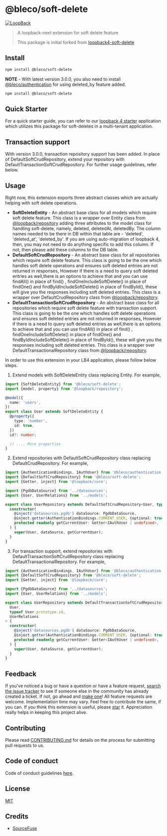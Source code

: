 # @bleco/soft-delete

[![LoopBack](<https://github.com/strongloop/loopback-next/raw/master/docs/site/imgs/branding/Powered-by-LoopBack-Badge-(blue)-@2x.png>)](http://loopback.io/)

> A loopback-next extension for soft delete feature
>
> This package is initial forked from [loopback4-soft-delete](https://github.com/sourcefuse/loopback4-soft-delete)

## Install

```sh
npm install @bleco/soft-delete
```

**NOTE** - With latest version 3.0.0, you also need to install
[@bleco/authentication](https://github.com/betaly/bleco/tree/master/packages/authentication) for using deleted_by
feature added.

```sh
npm install @bleco/soft-delete
```

## Quick Starter

For a quick starter guide, you can refer to our [loopback 4 starter](https://github.com/betaly/loopback4-starter)
application which utilizes this package for soft-deletes in a multi-tenant application.

## Transaction support

With version 3.0.0, transaction repository support has been added. In place of DefaultSoftCrudRepository, extend your
repository with DefaultTransactionSoftCrudRepository. For further usage guidelines, refer below.

## Usage

Right now, this extension exports three abstract classes which are actually helping with soft delete operations.

- **SoftDeleteEntity** - An abstract base class for all models which require soft delete feature. This class is a
  wrapper over Entity class from
  [@loopback/repository](https://github.com/strongloop/loopback-next/tree/master/packages/repository) adding three
  attributes to the model class for handling soft-delete, namely, deleted, deletedAt, deletedBy. The column names needed
  to be there in DB within that table are - 'deleted', 'deleted_at', 'deleted_by'. If you are using auto-migration of
  loopback 4, then, you may not need to do anything specific to add this column. If not, then please add these columns
  to the DB table.
- **DefaultSoftCrudRepository** - An abstract base class for all repositories which require soft delete feature. This
  class is going to be the one which handles soft delete operations and ensures soft deleted entries are not returned in
  responses, However if there is a need to query soft deleted entries as well,there is an options to achieve that and
  you can use findAll() in place of find() , findOneIncludeSoftDelete() in place of findOne() and
  findByIdIncludeSoftDelete() in place of findById(), these will give you the responses including soft deleted entries.
  This class is a wrapper over DefaultCrudRepository class from
  [@loopback/repository](https://github.com/strongloop/loopback-next/tree/master/packages/repository).
- **DefaultTransactionSoftCrudRepository** - An abstract base class for all repositories which require soft delete
  feature with transaction support. This class is going to be the one which handles soft delete operations and ensures
  soft deleted entries are not returned in responses, However if there is a need to query soft deleted entries as
  well,there is an options to achieve that and you can use findAll() in place of find() , findOneIncludeSoftDelete() in
  place of findOne() and findByIdIncludeSoftDelete() in place of findById(), these will give you the responses including
  soft deleted entries. This class is a wrapper over DefaultTransactionalRepository class from
  [@loopback/repository](https://github.com/strongloop/loopback-next/tree/master/packages/repository).

In order to use this extension in your LB4 application, please follow below steps.

1. Extend models with SoftDeleteEntity class replacing Entity. For example,

```ts
import {SoftDeleteEntity} from '@bleco/soft-delete';
import {model, property} from '@loopback/repository';

@model({
  name: 'users',
})
export class User extends SoftDeleteEntity {
  @property({
    type: 'number',
    id: true,
  })
  id?: number;

  // .... More properties
}
```

2. Extend repositories with DefaultSoftCrudRepository class replacing DefaultCrudRepository. For example,

```ts
import {AuthenticationBindings, IAuthUser} from '@bleco/authentication';
import {DefaultSoftCrudRepository} from '@bleco/soft-delete';
import {Getter, inject} from '@loopback/core';

import {PgdbDataSource} from '../datasources';
import {User, UserRelations} from '../models';

export class UserRepository extends DefaultSoftCrudRepository<User, typeof User.prototype.id, UserRelations> {
  constructor(
    @inject('datasources.pgdb') dataSource: PgdbDataSource,
    @inject.getter(AuthenticationBindings.CURRENT_USER, {optional: true})
    protected readonly getCurrentUser: Getter<IAuthUser | undefined>,
  ) {
    super(User, dataSource, getCurrentUser);
  }
}
```

3. For transaction support, extend repositories with DefaultTransactionSoftCrudRepository class replacing
   DefaultTransactionalRepository. For example,

```ts
import {AuthenticationBindings, IAuthUser} from '@bleco/authentication';
import {DefaultSoftCrudRepository} from '@bleco/soft-delete';
import {Getter, inject} from '@loopback/core';

import {PgdbDataSource} from '../datasources';
import {User, UserRelations} from '../models';

export class UserRepository extends DefaultTransactionSoftCrudRepository<
  User,
  typeof User.prototype.id,
  UserRelations
> {
  constructor(
    @inject('datasources.pgdb') dataSource: PgdbDataSource,
    @inject.getter(AuthenticationBindings.CURRENT_USER, {optional: true})
    protected readonly getCurrentUser: Getter<IAuthUser | undefined>,
  ) {
    super(User, dataSource, getCurrentUser);
  }
}
```

## Feedback

If you've noticed a bug or have a question or have a feature request,
[search the issue tracker](https://github.com/betaly/bleco/issues) to see if someone else in the community has already
created a ticket. If not, go ahead and [make one](https://github.com/betaly/bleco/issues/new/choose)! All feature
requests are welcome. Implementation time may vary. Feel free to contribute the same, if you can. If you think this
extension is useful, please [star](https://help.github.com/en/articles/about-stars) it. Appreciation really helps in
keeping this project alive.

## Contributing

Please read [CONTRIBUTING.md](https://github.com/betaly/bleco/blob/master/.github/CONTRIBUTING.md) for details on the
process for submitting pull requests to us.

## Code of conduct

Code of conduct guidelines [here](https://github.com/betaly/bleco/blob/master/.github/CODE_OF_CONDUCT.md).

## License

[MIT](LICENSE)

## Credits

- [SourceFuse](https://github.com/sourcefuse)
